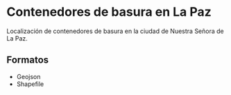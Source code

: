# Contenedores de basura en La Paz

Localización de contenedores de basura en la ciudad de Nuestra Señora de La Paz.

## Formatos
- Geojson
- Shapefile